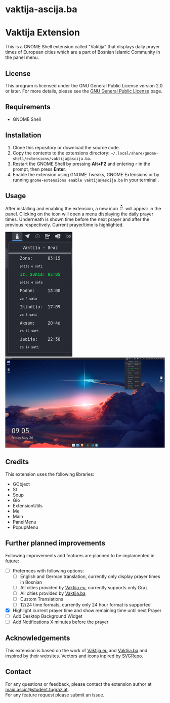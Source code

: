 # vaktija-ascija.ba
# Vaktija Extension

This is a GNOME Shell extension called "Vaktija" that displays daily prayer times of European cities which are a part of Bosnian Islamic Community in the panel menu.

## License

This program is licensed under the GNU General Public License version 2.0 or later. For more details, please see the [GNU General Public License](http://www.gnu.org/licenses/) page.

## Requirements

- GNOME Shell

## Installation

1. Clone this repository or download the source code.
2. Copy the contents to the extensions directory: `~/.local/share/gnome-shell/extensions/vaktija@ascija.ba`.
3. Restart the GNOME Shell by pressing **Alt+F2** and entering `r` in the prompt, then press **Enter**.
4. Enable the extension using GNOME Tweaks, GNOME Extensions or by running `gnome-extensions enable vaktija@ascija.ba` in your terminal .

## Usage


After installing and enabling the extension, a new icon ![Vaktija icon](assets/vaktija-symbolic.png) will appear in the panel. Clicking on the icon will open a menu displaying the daily prayer times. Underneath is shown time before the next prayer and after the previous respectively. Current prayer/time is highlighted.  

![Vaktija Panel Menu](assets/widget.png)  
![My desktop example](assets/whole.png)

## Credits

This extension uses the following libraries:

- GObject
- St
- Soup
- Gio
- ExtensionUtils
- Me
- Main
- PanelMenu
- PopupMenu

## Further planned improvements

Following improvements and features are planned to be implamented in future:
- [ ] Prefernces with following options:
  - [ ] English and German translation, currently only display prayer times in Bosnian
  - [ ] All cities provided by [Vaktija.eu](https://vaktija.eu/), currently supports only Graz
  - [ ] All cities provided by [Vaktija.ba](https://vaktija.ba/)
  - [ ] Custom Translations
  - [ ] 12/24 time formats, currently only 24 hour format is supported 
- [x] Highlight current prayer time and show remaining time until next Prayer
- [ ] Add Desktop Background Widget
- [ ] Add Notifications X minutes before the prayer

## Acknowledgements

This extension is based on the work of [Vaktija.eu](https://vaktija.eu/) and [Vaktija.ba](https://vaktija.ba/) and inspired by their websites.
Vectors and icons inpired by [SVGRepo](https://www.svgrepo.com/svg/48266/muslim-man-praying).


## Contact

For any questions or feedback, please contact the extension author at maid.ascic@student.tugraz.at.  
For any feature request please submit an issue.
